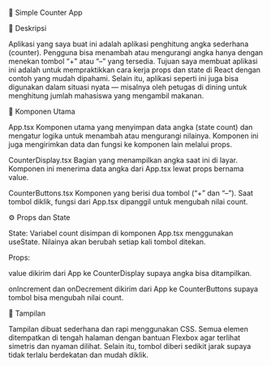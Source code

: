 🧮 Simple Counter App

📝 Deskripsi

Aplikasi yang saya buat ini adalah aplikasi penghitung angka sederhana (counter).
Pengguna bisa menambah atau mengurangi angka hanya dengan menekan tombol “+” atau “–” yang tersedia.
Tujuan saya membuat aplikasi ini adalah untuk mempraktikkan cara kerja props dan state di React dengan contoh yang mudah dipahami.
Selain itu, aplikasi seperti ini juga bisa digunakan dalam situasi nyata — misalnya oleh petugas di dining untuk menghitung jumlah mahasiswa yang mengambil makanan.

🧩 Komponen Utama

App.tsx
Komponen utama yang menyimpan data angka (state count) dan mengatur logika untuk menambah atau mengurangi nilainya. Komponen ini juga mengirimkan data dan fungsi ke komponen lain melalui props.

CounterDisplay.tsx
Bagian yang menampilkan angka saat ini di layar. Komponen ini menerima data angka dari App.tsx lewat props bernama value.

CounterButtons.tsx
Komponen yang berisi dua tombol (“+” dan “–”). Saat tombol diklik, fungsi dari App.tsx dipanggil untuk mengubah nilai count.

⚙️ Props dan State

State:
Variabel count disimpan di komponen App.tsx menggunakan useState. Nilainya akan berubah setiap kali tombol ditekan.

Props:

value dikirim dari App ke CounterDisplay supaya angka bisa ditampilkan.

onIncrement dan onDecrement dikirim dari App ke CounterButtons supaya tombol bisa mengubah nilai count.

🎨 Tampilan

Tampilan dibuat sederhana dan rapi menggunakan CSS.
Semua elemen ditempatkan di tengah halaman dengan bantuan Flexbox agar terlihat simetris dan nyaman dilihat.
Selain itu, tombol diberi sedikit jarak supaya tidak terlalu berdekatan dan mudah diklik.
